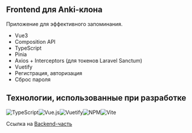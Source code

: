 ## Frontend для Anki-клона

Приложение для эффективного запоминания.

- Vue3
- Composition API
- TypeScript
- Pinia
- Axios + Interceptors (для токенов Laravel Sanctum)
- Vuetify
- Регистрация, авторизация
- Сброс пароля

## Технологии, использованные при разработке

![TypeScript](https://img.shields.io/badge/typescript-%23007ACC.svg?style=for-the-badge&logo=typescript&logoColor=white)![Vue.js](https://img.shields.io/badge/vuejs-%2335495e.svg?style=for-the-badge&logo=vuedotjs&logoColor=%234FC08D)![Vuetify](https://img.shields.io/badge/Vuetify-1867C0?style=for-the-badge&logo=vuetify&logoColor=AEDDFF)![NPM](https://img.shields.io/badge/NPM-%23CB3837.svg?style=for-the-badge&logo=npm&logoColor=white)![Vite](https://img.shields.io/badge/vite-%23646CFF.svg?style=for-the-badge&logo=vite&logoColor=white)


Ссылка на [Backend-часть](https://github.com/Lokusok/laravel-anki-clone)
